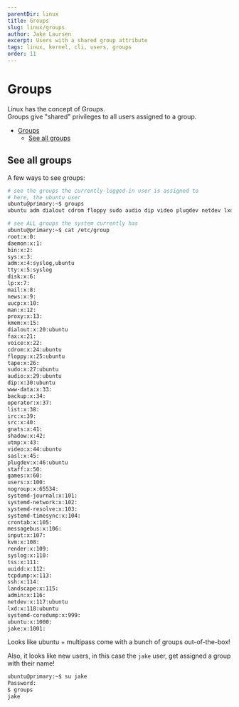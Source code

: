 ```yaml
---
parentDir: linux
title: Groups
slug: linux/groups
author: Jake Laursen
excerpt: Users with a shared group attribute
tags: linux, kernel, cli, users, groups
order: 11
---
```


# Groups
Linux has the concept of Groups.  
Groups give "shared" privileges to all users assigned to a group.  

- [Groups](#groups)
  - [See all groups](#see-all-groups)

## See all groups
A few ways to see groups:
```bash
# see the groups the currently-logged-in user is assigned to
# here, the ubuntu user
ubuntu@primary:~$ groups
ubuntu adm dialout cdrom floppy sudo audio dip video plugdev netdev lxd

# see ALL groups the system currently has
ubuntu@primary:~$ cat /etc/group
root:x:0:
daemon:x:1:
bin:x:2:
sys:x:3:
adm:x:4:syslog,ubuntu
tty:x:5:syslog
disk:x:6:
lp:x:7:
mail:x:8:
news:x:9:
uucp:x:10:
man:x:12:
proxy:x:13:
kmem:x:15:
dialout:x:20:ubuntu
fax:x:21:
voice:x:22:
cdrom:x:24:ubuntu
floppy:x:25:ubuntu
tape:x:26:
sudo:x:27:ubuntu
audio:x:29:ubuntu
dip:x:30:ubuntu
www-data:x:33:
backup:x:34:
operator:x:37:
list:x:38:
irc:x:39:
src:x:40:
gnats:x:41:
shadow:x:42:
utmp:x:43:
video:x:44:ubuntu
sasl:x:45:
plugdev:x:46:ubuntu
staff:x:50:
games:x:60:
users:x:100:
nogroup:x:65534:
systemd-journal:x:101:
systemd-network:x:102:
systemd-resolve:x:103:
systemd-timesync:x:104:
crontab:x:105:
messagebus:x:106:
input:x:107:
kvm:x:108:
render:x:109:
syslog:x:110:
tss:x:111:
uuidd:x:112:
tcpdump:x:113:
ssh:x:114:
landscape:x:115:
admin:x:116:
netdev:x:117:ubuntu
lxd:x:118:ubuntu
systemd-coredump:x:999:
ubuntu:x:1000:
jake:x:1001:
``` 
Looks like ubuntu + multipass come with a bunch of groups out-of-the-box!  

Also, it looks like new users, in this case the `jake` user, get assigned a group with their name!
```bash
ubuntu@primary:~$ su jake
Password: 
$ groups
jake
```
